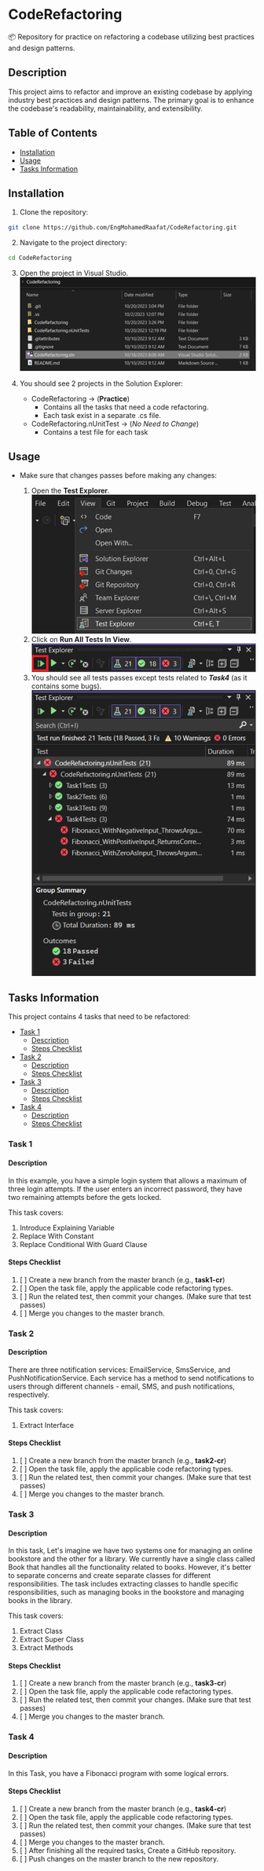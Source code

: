 # CodeRefactoring

📦 Repository for practice on refactoring a codebase utilizing best practices and design patterns.

## Description

This project aims to refactor and improve an existing codebase by applying industry best practices and design patterns. The primary goal is to enhance the codebase's readability, maintainability, and extensibility.

## Table of Contents

- [Installation](#installation)
- [Usage](#usage)
- [Tasks Information](#tasks-information)

## Installation

1. Clone the repository:

```bash
git clone https://github.com/EngMohamedRaafat/CodeRefactoring.git
```

2. Navigate to the project directory:

```bash
cd CodeRefactoring
```

3.  Open the project in Visual Studio.
    ![double click on CodeRefactoring.sln](Docs/1.png)

4.  You should see 2 projects in the Solution Explorer:

    - CodeRefactoring → (**Practice**)
      - Contains all the tasks that need a code refactoring.
      - Each task exist in a separate .cs file.
    - CodeRefactoring.nUnitTest → (_No Need to Change_)
      - Contains a test file for each task

## Usage

- Make sure that changes passes before making any changes:

  1. Open the **Test Explorer**.
     ![Test Explorer](Docs/2.png)
  2. Click on **Run All Tests In View**.
     ![Run All Tests In View Location](Docs/3.png)
  3. You should see all tests passes except tests related to **_Task4_** (as it contains some bugs).
     ![Alt text](Docs/4.png)

## Tasks Information

This project contains 4 tasks that need to be refactored:

- [Task 1](#task-1)
  - [Description](#description-1)
  - [Steps Checklist](#steps-checklist)
- [Task 2](#task-2)
  - [Description](#description-2)
  - [Steps Checklist](#steps-checklist-1)
- [Task 3](#task-3)
  - [Description](#description-3)
  - [Steps Checklist](#steps-checklist-2)
- [Task 4](#task-4)
  - [Description](#description-4)
  - [Steps Checklist](#steps-checklist-3)

### Task 1

#### Description

In this example, you have a simple login system that allows a maximum of three login attempts.
If the user enters an incorrect password, they have two remaining attempts before the gets locked.

This task covers:

1. Introduce Explaining Variable
1. Replace With Constant
1. Replace Conditional With Guard Clause

#### Steps Checklist

1. [ ] Create a new branch from the master branch (e.g., **task1-cr**)
1. [ ] Open the task file, apply the applicable code refactoring types.
1. [ ] Run the related test, then commit your changes. (Make sure that test passes)
1. [ ] Merge you changes to the master branch.

### Task 2

#### Description

There are three notification services: EmailService, SmsService, and PushNotificationService.
Each service has a method to send notifications to users through different channels - email, SMS, and push notifications, respectively.

This task covers:

1. Extract Interface

#### Steps Checklist

1. [ ] Create a new branch from the master branch (e.g., **task2-cr**)
1. [ ] Open the task file, apply the applicable code refactoring types.
1. [ ] Run the related test, then commit your changes. (Make sure that test passes)
1. [ ] Merge you changes to the master branch.

### Task 3

#### Description

In this task, Let's imagine we have two systems one for managing an online bookstore and the other for a library. We currently have a single class called Book that handles all the functionality related to books. However, it's better to separate concerns and create separate classes for different responsibilities. The task includes extracting classes to handle specific responsibilities, such as managing books in the bookstore and managing books in the library.

This task covers:

1. Extract Class
1. Extract Super Class
1. Extract Methods

#### Steps Checklist

1. [ ] Create a new branch from the master branch (e.g., **task3-cr**)
1. [ ] Open the task file, apply the applicable code refactoring types.
1. [ ] Run the related test, then commit your changes. (Make sure that test passes)
1. [ ] Merge you changes to the master branch.

### Task 4

#### Description

In this Task, you have a Fibonacci program with some logical errors.

#### Steps Checklist

1. [ ] Create a new branch from the master branch (e.g., **task4-cr**)
1. [ ] Open the task file, apply the applicable code refactoring types.
1. [ ] Run the related test, then commit your changes. (Make sure that test passes)
1. [ ] Merge you changes to the master branch.
1. [ ] After finishing all the required tasks, Create a GitHub repository.
1. [ ] Push changes on the master branch to the new repository.
